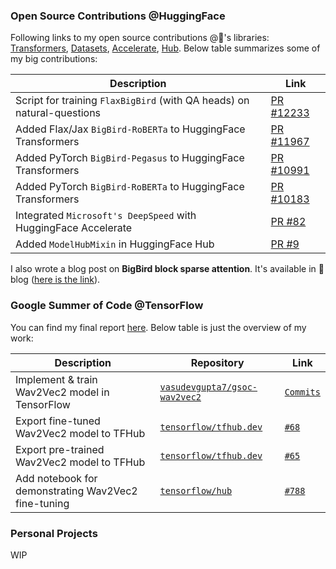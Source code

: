 ### Open Source Contributions @HuggingFace

Following links to my open source contributions @🤗's libraries: [Transformers](https://github.com/huggingface/transformers/commits?author=vasudevgupta7), [Datasets](https://github.com/huggingface/datasets/commits?author=vasudevgupta7), [Accelerate](https://github.com/huggingface/accelerate/commits?author=vasudevgupta7), [Hub](https://github.com/huggingface/huggingface_hub/commits?author=vasudevgupta7). Below table summarizes some of my big contributions:

| Description                                                                | Link                                                                |
|----------------------------------------------------------------------------|---------------------------------------------------------------------|
| Script for training `FlaxBigBird` (with QA heads) on natural-questions     | [PR #12233](https://github.com/huggingface/transformers/pull/12233) |
| Added Flax/Jax `BigBird-RoBERTa` to HuggingFace Transformers               | [PR #11967](https://github.com/huggingface/transformers/pull/11967) |                                             
| Added PyTorch `BigBird-Pegasus` to HuggingFace Transformers                | [PR #10991](https://github.com/huggingface/transformers/pull/10991) |
| Added PyTorch `BigBird-RoBERTa` to HuggingFace Transformers                | [PR #10183](https://github.com/huggingface/transformers/pull/10183) |
| Integrated `Microsoft's DeepSpeed` with HuggingFace Accelerate             | [PR #82](https://github.com/huggingface/accelerate/pull/82)         |
| Added `ModelHubMixin` in HuggingFace Hub                                   | [PR #9](https://github.com/huggingface/huggingface_hub/pull/11)     |

I also wrote a blog post on **BigBird block sparse attention**. It's available in 🤗blog ([here is the link](https://huggingface.co/blog/big-bird)).

### Google Summer of Code @TensorFlow

You can find my final report [here](https://vasudevgupta7.github.io/gsoc-wav2vec2/assets/final_report). Below table is just the overview of my work:

| Description | Repository | Link |
|-------------|------------|------|
| Implement & train Wav2Vec2 model in TensorFlow | [`vasudevgupta7/gsoc-wav2vec2`](https://github.com/vasudevgupta7/gsoc-wav2vec2) | [`Commits`](https://github.com/vasudevgupta7/gsoc-wav2vec2/commits?author=vasudevgupta7) |
| Export fine-tuned Wav2Vec2 model to TFHub | [`tensorflow/tfhub.dev`](https://github.com/tensorflow/tfhub.dev) | [`#68`](https://github.com/tensorflow/tfhub.dev/pull/68) |
| Export pre-trained Wav2Vec2 model to TFHub | [`tensorflow/tfhub.dev`](https://github.com/tensorflow/tfhub.dev) | [`#65`](https://github.com/tensorflow/tfhub.dev/pull/65) |
| Add notebook for demonstrating Wav2Vec2 fine-tuning | [`tensorflow/hub`](https://github.com/tensorflow/hub) | [`#788`](https://github.com/tensorflow/hub/pull/788) |

### Personal Projects

WIP
